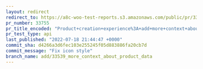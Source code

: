```yaml
---
layout: redirect
redirect_to: https://a8c-woo-test-reports.s3.amazonaws.com/public/pr/33755/api/index.html
pr_number: 33755
pr_title_encoded: "Product+creation+experience%3A+add+more+context+about+product+data"
pr_test_type: api
last_published: "2022-07-18 21:44:47 +0000"
commit_sha: d4266a3d6fec103e255245f05d883886fa20cb7d
commit_message: "Fix icon style"
branch_name: add/33539_more_context_about_product_data
---
```

